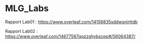 # MLG_Labs

Rapport Lab01 : https://www.overleaf.com/14156835sddwsnjrttdb

Rapport Lab02 : https://www.overleaf.com/14677567qqzzghybscpp#/56064387/
